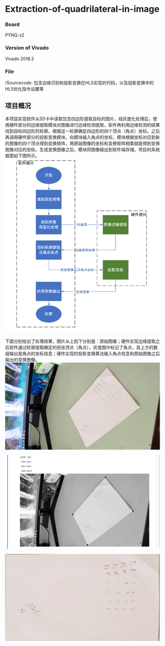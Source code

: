 # Extraction-of-quadrilateral-in-image  
### Board
PYNQ-z2  
### Version of Vivado
Vivado 2018.3  
### File
/Sourcecode:  包含边缘识别和投影变换在HLS实现的代码，以及投影变换中的HLS优化指令设置等  
## 项目概况
本项目实现软件从SD卡中读取包含四边形提取目标的图片，经灰度化处理后，使用硬件部分的边缘提取模块对图像进行边缘检测提取，软件再利用边缘检测的结果找到目标四边形的轮廓，根据这一轮廓确定四边形的四个顶点（角点）坐标。之后再调用硬件部分的投影变换模块，向模块输入角点的坐标，模块根据坐标对应到新的图像的四个顶点得到变换矩阵，用原始图像的坐标和变换矩阵相乘就能得到变换图像对应的坐标，生成变换图像之后，模块将图像输出到软件端存储。项目的系统框图如下图所示。
![流程图](https://github.com/Maplemo/Extraction-of-quadrilateral-in-image/blob/master/image/%E6%B5%81%E7%A8%8B%E5%9B%BE.png)  
  
下面分别给出了处理效果，图片从上到下分别是：原始图像；硬件实现边缘提取之后软件通过轮廓提取确定的纸张顶点（角点），灰度图中标记了角点，其上方的数组输出是角点的坐标信息；硬件实现的投影变换算法输入角点信息和原始图像之后输出的变换图像。  
![原图](https://github.com/Maplemo/Extraction-of-quadrilateral-in-image/blob/master/image/%E5%8E%9F%E5%9B%BE.jpg)  
  
![角点识别](https://github.com/Maplemo/Extraction-of-quadrilateral-in-image/blob/master/image/%E8%A7%92%E7%82%B9.png)  
  
![截取](https://github.com/Maplemo/Extraction-of-quadrilateral-in-image/blob/master/image/%E6%88%AA%E5%8F%96.jpg)  
